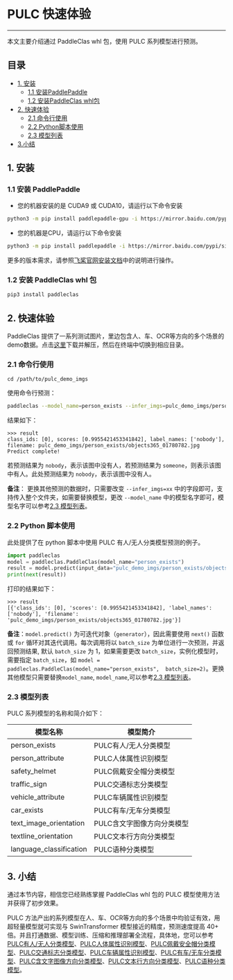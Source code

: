 # PULC 快速体验

------

本文主要介绍通过 PaddleClas whl 包，使用 PULC 系列模型进行预测。

## 目录

- [1. 安装](#1)
  - [1.1 安装PaddlePaddle](#1.1)
  - [1.2 安装PaddleClas whl包](#1.2)
- [2. 快速体验](#2)
  - [2.1 命令行使用](#2.1)
  - [2.2 Python脚本使用](#2.2)
  - [2.3 模型列表](#2.3)
- [3.小结](#3)

<a name="1"></a>

## 1. 安装

<a name="1.1"></a>

### 1.1 安装 PaddlePaddle

- 您的机器安装的是 CUDA9 或 CUDA10，请运行以下命令安装

```bash
python3 -m pip install paddlepaddle-gpu -i https://mirror.baidu.com/pypi/simple
```

- 您的机器是CPU，请运行以下命令安装

```bash
python3 -m pip install paddlepaddle -i https://mirror.baidu.com/pypi/simple
```

更多的版本需求，请参照[飞桨官网安装文档](https://www.paddlepaddle.org.cn/install/quick)中的说明进行操作。

<a name="1.2"></a>

### 1.2 安装 PaddleClas whl 包

```bash
pip3 install paddleclas
```

<a name="2"></a>

## 2. 快速体验

PaddleClas 提供了一系列测试图片，里边包含人、车、OCR等方向的多个场景的demo数据。点击[这里](https://paddleclas.bj.bcebos.com/data/PULC/pulc_demo_imgs.zip)下载并解压，然后在终端中切换到相应目录。

<a name="2.1"></a>

### 2.1 命令行使用

```
cd /path/to/pulc_demo_imgs
```

使用命令行预测：

```bash
paddleclas --model_name=person_exists --infer_imgs=pulc_demo_imgs/person_exists/objects365_01780782.jpg
```

结果如下：
```
>>> result
class_ids: [0], scores: [0.9955421453341842], label_names: ['nobody'], filename: pulc_demo_imgs/person_exists/objects365_01780782.jpg
Predict complete!
```

若预测结果为 `nobody`，表示该图中没有人，若预测结果为 `someone`，则表示该图中有人。此处预测结果为 `nobody`，表示该图中没有人。

**备注**： 更换其他预测的数据时，只需要改变 `--infer_imgs=xx` 中的字段即可，支持传入整个文件夹，如需要替换模型，更改 `--model_name` 中的模型名字即可，模型名字可以参考[2.3 模型列表](#2.3)。

<a name="2.2"></a>

### 2.2 Python 脚本使用

此处提供了在 python 脚本中使用 PULC 有人/无人分类模型预测的例子。

```python
import paddleclas
model = paddleclas.PaddleClas(model_name="person_exists")
result = model.predict(input_data="pulc_demo_imgs/person_exists/objects365_01780782.jpg")
print(next(result))
```

打印的结果如下：

```
>>> result
[{'class_ids': [0], 'scores': [0.9955421453341842], 'label_names': ['nobody'], 'filename': 'pulc_demo_imgs/person_exists/objects365_01780782.jpg'}]
```

**备注**：`model.predict()` 为可迭代对象（`generator`），因此需要使用 `next()` 函数或 `for` 循环对其迭代调用。每次调用将以 `batch_size` 为单位进行一次预测，并返回预测结果, 默认 `batch_size` 为 1，如果需要更改 `batch_size`，实例化模型时，需要指定 `batch_size`，如 `model = paddleclas.PaddleClas(model_name="person_exists",  batch_size=2)`。更换其他模型只需要替换`model_name`, `model_name`,可以参考[2.3 模型列表](#2.3)。

<a name="2.3"></a>

### 2.3 模型列表

PULC 系列模型的名称和简介如下：

|模型名称|模型简介|
| --- | --- |
| person_exists | PULC有人/无人分类模型 |
| person_attribute | PULC人体属性识别模型 |
| safety_helmet | PULC佩戴安全帽分类模型 |
| traffic_sign | PULC交通标志分类模型 |
| vehicle_attribute | PULC车辆属性识别模型 |
| car_exists | PULC有车/无车分类模型 |
| text_image_orientation | PULC含文字图像方向分类模型 |
| textline_orientation | PULC文本行方向分类模型 |
| language_classification | PULC语种分类模型 |

<a name="3"></a>

## 3. 小结

通过本节内容，相信您已经熟练掌握 PaddleClas whl 包的 PULC 模型使用方法并获得了初步效果。

PULC 方法产出的系列模型在人、车、OCR等方向的多个场景中均验证有效，用超轻量模型就可实现与 SwinTransformer 模型接近的精度，预测速度提高 40+ 倍。并且打通数据、模型训练、压缩和推理部署全流程，具体地，您可以参考[PULC有人/无人分类模型](../models/PULC/PULC_person_exists.md)、[PULC人体属性识别模型](../models/PULC/PULC_person_attribute.md)、[PULC佩戴安全帽分类模型](../models/PULC/PULC_safety_helmet.md)、[PULC交通标志分类模型](../models/PULC/PULC_traffic_sign.md)、[PULC车辆属性识别模型](../models/PULC/PULC_vehicle_attribute.md)、[PULC有车/无车分类模型](../models/PULC/PULC_car_exists.md)、[PULC含文字图像方向分类模型](../models/PULC/PULC_text_image_orientation.md)、[PULC文本行方向分类模型](../models/PULC/PULC_textline_orientation.md)、[PULC语种分类模型](../models/PULC/PULC_language_classification.md)。
